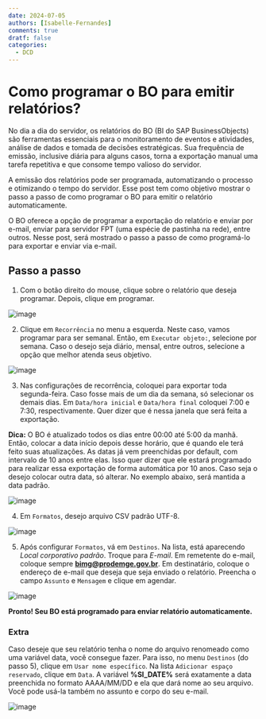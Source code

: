 ```yaml
---
date: 2024-07-05
authors: [Isabelle-Fernandes]
comments: true
dratf: false
categories:
  - DCD
---
```


# Como programar o BO para emitir relatórios?

No dia a dia do servidor, os relatórios do BO (BI do SAP BusinessObjects) são ferramentas essenciais para o monitoramento de eventos e atividades, 
análise de dados e tomada de decisões estratégicas. Sua frequência de emissão, inclusive diária para alguns casos, torna a exportação manual uma tarefa 
repetitiva e que consome tempo valioso do servidor. 
<!-- more -->

A emissão dos relatórios pode ser programada, automatizando o processo e otimizando o tempo do servidor. Esse post tem como objetivo mostrar 
o passo a passo de como programar o BO para emitir o relatório automaticamente.

O BO oferece a opção de programar a exportação do relatório e enviar por e-mail, enviar para servidor FPT (uma espécie de pastinha na rede), 
entre outros. Nesse post, será mostrado o passo a passo de como programá-lo para exportar e enviar via e-mail.

## Passo a passo

1. Com o botão direito do mouse, clique sobre o relatório que deseja programar. Depois, clique em programar.
   
![image](https://github.com/automatiza-mg/handbook/assets/65547646/805b3096-bddb-43c3-90a3-9b1b9d826259)

2. Clique em `Recorrência` no menu a esquerda. Neste caso, vamos programar para ser semanal. Então, em `Executar objeto:`, selecione por semana. Caso o desejo seja
diário, mensal, entre outros, selecione a opção que melhor atenda seus objetivo.
   
![image](https://github.com/automatiza-mg/handbook/assets/65547646/52c60402-1269-4787-a84e-6e53d86f66ef)

3. Nas configurações de recorrência, coloquei para exportar toda segunda-feira. Caso fosse mais de um dia da semana, só selecionar os demais dias.
Em `Data/hora inicial` e `Data/hora final` coloquei 7:00 e 7:30, respectivamente. Quer dizer que é nessa janela que será feita a exportação.

**Dica:** O BO é atualizado todos os dias entre 00:00 até 5:00 da manhã. Então, colocar a data início depois desse horário, que é quando ele
terá feito suas atualizações. As datas já vem preenchidas por default, com intervalo de 10 anos entre elas. Isso quer dizer que ele estará programado
para realizar essa exportação de forma automática por 10 anos. Caso seja o desejo colocar outra data, só alterar. No exemplo abaixo, será mantida a data padrão.

![image](https://github.com/automatiza-mg/handbook/assets/65547646/e431e6b7-372c-418f-90f0-5491decaab84)

4. Em `Formatos`, desejo arquivo CSV padrão UTF-8.

![image](https://github.com/automatiza-mg/handbook/assets/65547646/04a0b6f4-87d4-4874-b1d4-a720f33afc30)

5. Após configurar `Formatos`, vá em `Destinos`. Na lista, está aparecendo *Local corporativo padrão*. Troque para *E-mail*.
Em remetente do e-mail, coloque sempre **bimg@prodemge.gov.br**. Em destinatário, coloque o endereço de e-mail que deseja que seja enviado o relatório.
Preencha o campo `Assunto` e `Mensagem` e clique em agendar. 

![image](https://github.com/automatiza-mg/handbook/assets/65547646/3ff523ae-31d5-4b13-a7d7-bb5f34c7188c)


**Pronto! Seu BO está programado para enviar relatório automaticamente.**


### **Extra**

Caso deseje que seu relatório tenha o nome do arquivo renomeado como uma variável data, você consegue fazer. Para isso, no menu `Destinos` (do passo 5),
clique em `Usar nome específico`. Na lista `Adicionar espaço reservado`, clique em `Data`. A variável **%SI_DATE%** será exatamente a data preenchida no formato
AAAA/MM/DD e ela que dará nome ao seu arquivo. Você pode usá-la também no assunto e corpo do seu e-mail.

![image](https://github.com/automatiza-mg/handbook/assets/65547646/6ac48c99-6b85-4b73-afd6-75f8069ffd18)




